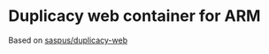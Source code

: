 # Duplicacy web container for ARM



Based on [saspus/duplicacy-web](https://bitbucket.org/saspus/duplicacy-web-docker-container/src/master/)
